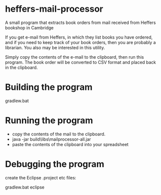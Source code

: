 # heffers-mail-processor
A small program that extracts book orders from mail received from Heffers bookshop in Cambridge

If you get e-mail from Heffers, in which they list books you have ordered, and if you need to keep track
of your book orders, then you are probably a librarian.  You also may be interested in this utility.

Simply copy the contents of the e-mail to the clipboard, then run this program.  The book order will
be converted to CSV format and placed back in the clipboard.

# Building the program

gradlew.bat

# Running the program

- copy the contents of the mail to the clipboard.
- java -jar build\libs\mailprocessor-all.jar
- paste the contents of the clipboard into your spreadsheet

# Debugging the program

create the Eclipse .project etc files:

gradlew.bat eclipse
